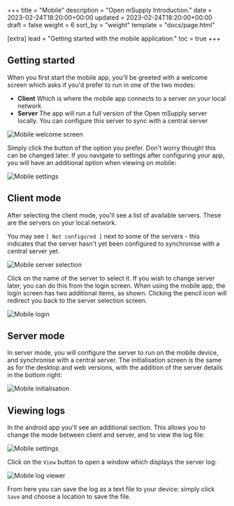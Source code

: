 +++
title = "Mobile"
description = "Open mSupply Introduction."
date = 2023-02-24T18:20:00+00:00
updated = 2023-02-24T18:20:00+00:00
draft = false
weight = 6
sort_by = "weight"
template = "docs/page.html"

[extra]
lead = "Getting started with the mobile application."
toc = true
+++

## Getting started

When you first start the mobile app, you'll be greeted with a welcome screen which asks if you'd prefer to run in one of the two modes:

- **Client** Which is where the mobile app connects to a server on your local network
- **Server** The app will run a full version of the Open mSupply server locally. You can configure this server to sync with a central server

![Mobile welcome screen](/docs/introduction/images/mobile_welcome.png)

Simply click the button of the option you prefer. Don't worry though! this can be changed later. If you navigate to settings after configuring your app, you will have an additional option when viewing on mobile:

![Mobile settings](/docs/introduction/images/mobile_settings.png)

## Client mode

After selecting the client mode, you'll see a list of available servers. These are the servers on your local network. 

You may see `[ Not configured ]` next to some of the servers - this indicates that the server hasn't yet been configured to synchronise with a central server yet.

![Mobile server selection](/docs/introduction/images/mobile_server_selection.png)

Click on the name of the server to select it.
If you wish to change server later, you can do this from the login screen. When using the mobile app, the login screen has two additional items, as shown. Clicking the pencil icon will redirect you back to the server selection screen.

![Mobile login](/docs/introduction/images/mobile_login.png)

## Server mode

In server mode, you will configure the server to run on the mobile device, and synchronise with a central server. The initialisation screen is the same as for the desktop and web versions, with the addition of the server details in the bottom right:

![Mobile initialisation](/docs/introduction/images/mobile_initialisation.png)

## Viewing logs

In the android app you'll see an additional section. This allows you to change the mode between client and server, and to view the log file:

![Mobile settings](/docs/introduction/images/mobile_settings.png)

Click on the `View` button to open a window which displays the server log:

![Mobile log viewer](/docs/introduction/images/mobile_view_log.png)

From here you can save the log as a text file to your device: simply click `Save` and choose a location to save the file.